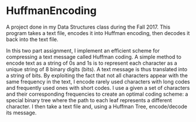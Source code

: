 # HuffmanEncoding
A project done in my Data Structures class during the Fall 2017. This program takes a text file, encodes it into Huffman encoding, then decodes it back into the text file.

In this two part assignment, I implement an efficient scheme for compressing a text
message called Huffman coding. A simple method to encode text as a string of 0s and 1s is to
represent each character as a unique string of 8 binary digits (bits). A text message is thus
translated into a string of bits. By exploiting the fact that not all characters appear with the same
frequency in the text, I encode rarely used characters with long codes and frequently
used ones with short codes.
I use a given a set of characters and their corresponding frequencies to create an
optimal coding scheme: a special binary tree where the path to each leaf represents a different
character. I then take a text file and, using a Huffman Tree, encode/decode its
message.
